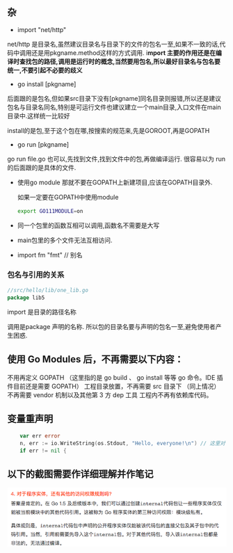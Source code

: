 ## 杂

* import "net/http" 

net/http 是目录名,虽然建议目录名与目录下的文件的包名一至,如果不一致的话,代码中调用还是用pkgname.method这样的方式调用.  i**mport 主要的作用还是在编译时查找包的路径,调用是运行时的概念,当然要用包名,所以最好目录名与包名要统一,不要引起不必要的歧义**

* go install [pkgname]  

后面跟的是包名,但如果src目录下没有[pkgname]同名目录则报错,所以还是建议包名与目录名同名,特别是可运行文件也建议建立一个main目录,入口文件在main目录中.这样统一比较好

install的是包,至于这个包在哪,按搜索的规范来,先是GOROOT,再是GOPATH

* go run [pkgname]

go run file.go 也可以,先找到文件,找到文件中的包,再做编译运行.   很容易以为 run的后面跟的是具体的文件.

* 使用go module 那就不要在GOPATH上新建项目,应该在GOPATH目录外.

  如果一定要在GOPATH中使用module 

  ```sh
  export GO111MODULE=on
  ```

  

* 同一个包里的函数互相可以调用,函数名不需要是大写

* main包里的多个文件无法互相访问.

* import fm "fmt"   // 别名



### 包名与引用的关系

```go
//src/hello/lib/one_lib.go
package lib5  
```

import 是目录的路径名称

调用是package 声明的名称.   所以包的目录名要与声明的包名一至,避免使用者产生困惑.



## 使用 Go Modules 后，不再需要以下内容：

不用再定义 GOPATH （这里指的是 go build 、 go install 等等 go 命令。IDE 插件目前还是需要 GOPATH）
工程目录放置，不再需要 src 目录下 （同上情况）
不再需要 vendor 机制以及其他第 3 方 dep 工具
工程内不再有依赖库代码。



## 变量重声明

```go
	var err error
	n, err := io.WriteString(os.Stdout, "Hello, everyone!\n") // 这里对`err`进行了重声明。
	if err != nil {
```



## **以下的截图需要作详细理解并作笔记**

![image-20180912170625363](../../assets/image-20180912170625363.png)

